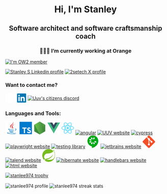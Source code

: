 <h1 align="center">Hi, I'm Stanley</h1>
<h2 align="center">Software architect and software craftsmanship coach</h2>
<h3 align="center">🧑🏽‍💼 I’m currently working at Orange</h3>
<a href="https://www.ow2.org/view/About/OW2_Introduction"><img src="https://www.ow2.org/bin/download/ow2-services/registration/OW2_Member_Icon.png" style="height:10em" alt="I'm OW2 member"/></a>
<p align="left">
<a href="https://www.linkedin.com/in/stanley-s-88a34b52" target="_blank">
<img src="https://img.shields.io/badge/linkedin--lightgrey?logo=linkedin&style=for-the-badge&logoColor=blue&labelColor=333333&color=333333" alt="Stanley S Linkedin profile" /></a>
<a href="https://twitter.com/2setech" target="_blank"><img src="https://img.shields.io/twitter/follow/2setech?style=for-the-badge&logo=twitter&logoColor=blue&labelColor=333333&color=333333" alt="2setech X profile"/></a>
</p>

<h3 align="left">Want to contact me?</h3>
<p align="left">
<a href="https://twitter.com/2setech" target="_blank">
    <img align="center" src="./X.png" alt="2setech X profile" height="30" /></a>
<a href="https://www.linkedin.com/in/stanley-s-88a34b52" target="_blank">
    <img align="center" src="https://raw.githubusercontent.com/devicons/devicon/master/icons/linkedin/linkedin-original.svg" alt="Linkedin profile" height="30" /></a>
<a href="https://www.discord.com/invite/8kEeQYWt" target="_blank">
    <img align="center" src="https://raw.githubusercontent.com/rahuldkjain/github-profile-readme-generator/master/src/images/icons/Social/discord.svg" alt="Uuv's citizens discord" height="30" /></a>
</p>

<h3 align="left">Languages and Tools:</h3>
<p align="left">
    <a href="https://www.java.com" target="_blank" rel="noreferrer">
        <img src="https://raw.githubusercontent.com/devicons/devicon/master/icons/java/java-original.svg" alt="java website" height="40" /></a>
    <a href="https://www.typescriptlang.org" target="_blank" rel="noreferrer">
        <img src="https://raw.githubusercontent.com/devicons/devicon/master/icons/typescript/typescript-original.svg" alt="typescript website" height="40" /></a>
    <a href="https://nodejs.org" target="_blank" rel="noreferrer"> <img src="https://raw.githubusercontent.com/devicons/devicon/master/icons/nodejs/nodejs-original.svg" alt="nodejs website" height="40" /></a>
    <a href="https://vuejs.org" target="_blank" rel="noreferrer"> <img src="https://raw.githubusercontent.com/devicons/devicon/master/icons/vuejs/vuejs-original.svg" alt="vuejs website" height="40" /></a>
    <a href="https://react.dev" target="_blank" rel="noreferrer"> <img src="https://raw.githubusercontent.com/devicons/devicon/master/icons/react/react-original.svg" alt="react website" height="40" /></a>
    <a href="https://angular.io" target="_blank" rel="noreferrer"> <img src="https://angular.io/assets/images/logos/angular/angular.svg" alt="angular" height="40" /></a>
     <a href="https://orange-opensource.github.io/uuv" target="_blank" rel="noreferrer">
        <img src="https://orange-opensource.github.io/uuv/img/uuv.png" alt="UUV website" height="40" /></a>  
    <a href="https://www.cypress.io" target="_blank" rel="noreferrer">
        <img src="https://raw.githubusercontent.com/cypress-io/cypress-icons/master/src/logo/cypress-io-logo-inverse.png" alt="cypress" height="40" /></a>
    <a href="https://playwright.dev" target="_blank" rel="noreferrer">
        <img src="https://playwright.dev/img/playwright-logo.svg" alt="playwright website" height="40" /></a>
    <a href="https://testing-library.com" target="_blank" rel="noreferrer">
        <img src="https://testing-library.com/img/octopus-64x64.png" alt="testing library" height="40" /></a>
  <a href="https://cucumber.io" target="_blank" rel="noreferrer">
        <img src="https://raw.githubusercontent.com/devicons/devicon/master/icons/cucumber/cucumber-plain.svg" alt="cucumber website" height="40" /></a>
  <a href="https://www.jetbrains.com" target="_blank" rel="noreferrer">
        <img src="https://www.vectorlogo.zone/logos/jetbrains/jetbrains-icon.svg" alt="jetbrains website" height="40" /></a>
    <a href="https://git-scm.com" target="_blank" rel="noreferrer"> <img src="https://raw.githubusercontent.com/devicons/devicon/master/icons/git/git-original.svg" alt="git website" height="40" /></a>
   <a href="https://www.talend.com" target="_blank" rel="noreferrer">
        <img src="https://www.vectorlogo.zone/logos/talend/talend-icon.svg" alt="talend website" height="40" /></a>
    <a href="https://spring.io/projects/spring-boot" target="_blank" rel="noreferrer">
        <img src="https://raw.githubusercontent.com/devicons/devicon/master/icons/spring/spring-original.svg" alt="spring website" height="40" /></a>
    <a href="https://hibernate.org" target="_blank" rel="noreferrer">
        <img src="https://www.vectorlogo.zone/logos/hibernate/hibernate-ar21.svg" alt="hibernate website" height="50" /></a>
   <a href="https://handlebarsjs.com" target="_blank" rel="noreferrer">
        <img src="https://img.shields.io/badge/Handlebars.js-000000.svg?style=for-the-badge&logo=handlebarsdotjs&logoColor=white" alt="handlebars website" height="40" /></a>
  <a href="https://www.w3.org/html" target="_blank" rel="noreferrer">
        <img src="https://img.shields.io/badge/HTML5-E34F26.svg?style=for-the-badge&logo=HTML5&logoColor=white" alt="html website" height="40" /></a>
</p>

<p align="left">
    <a href="https://github.com/ryo-ma/github-profile-trophy"><img src="https://github-profile-trophy.vercel.app/?username=stanlee974&theme=monokai" alt="stanlee974 trophy" /></a>
</p>

<p>
    <img align="center" src="https://github-readme-stats.vercel.app/api?username=stanlee974&show_icons=true&locale=en&theme=monokai" alt="stanlee974 profile" />
    <img align="center" src="https://github-readme-streak-stats.herokuapp.com/?user=stanlee974&theme=monokai" alt="stanlee974 streak stats" />
</p>
